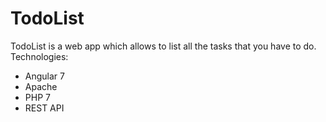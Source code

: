 # TodoList

TodoList is a web app which allows to list all the tasks that you have to do.
Technologies:
- Angular 7
- Apache
- PHP 7
- REST API